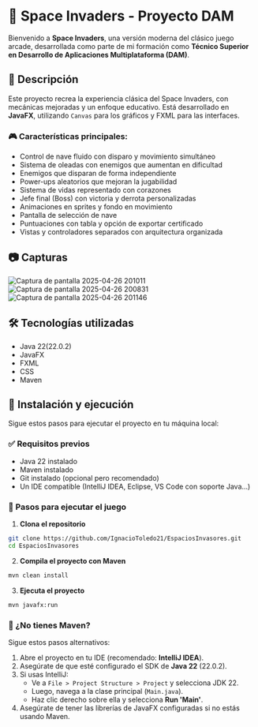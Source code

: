 # 👾 Space Invaders - Proyecto DAM

Bienvenido a **Space Invaders**, una versión moderna del clásico juego arcade, desarrollada como parte de mi formación como **Técnico Superior en Desarrollo de Aplicaciones Multiplataforma (DAM)**.

## 🚀 Descripción

Este proyecto recrea la experiencia clásica del Space Invaders, con mecánicas mejoradas y un enfoque educativo. Está desarrollado en **JavaFX**, utilizando `Canvas` para los gráficos y FXML para las interfaces.

### 🎮 Características principales:

- Control de nave fluido con disparo y movimiento simultáneo
- Sistema de oleadas con enemigos que aumentan en dificultad
- Enemigos que disparan de forma independiente
- Power-ups aleatorios que mejoran la jugabilidad
- Sistema de vidas representado con corazones
- Jefe final (Boss) con victoria y derrota personalizadas
- Animaciones en sprites y fondo en movimiento
- Pantalla de selección de nave
- Puntuaciones con tabla y opción de exportar certificado
- Vistas y controladores separados con arquitectura organizada

## 📷 Capturas

![Captura de pantalla 2025-04-26 201011](https://github.com/user-attachments/assets/995e2234-d388-4bd6-8e78-b311d8d4ee66)
![Captura de pantalla 2025-04-26 200831](https://github.com/user-attachments/assets/6a41e7c1-8cdf-47e4-9e7b-927a30f5cb0a)
![Captura de pantalla 2025-04-26 201146](https://github.com/user-attachments/assets/8e7ccc3f-57b7-47b8-a7bc-0b0ff7b339ef)

## 🛠️ Tecnologías utilizadas

- Java 22(22.0.2)
- JavaFX
- FXML
- CSS
- Maven

## 🧩 Instalación y ejecución

Sigue estos pasos para ejecutar el proyecto en tu máquina local:

### ✅ Requisitos previos

- Java 22 instalado
- Maven instalado
- Git instalado (opcional pero recomendado)
- Un IDE compatible (IntelliJ IDEA, Eclipse, VS Code con soporte Java...)

### 🚦 Pasos para ejecutar el juego

1. **Clona el repositorio**

```bash
git clone https://github.com/IgnacioToledo21/EspaciosInvasores.git
cd EspaciosInvasores
```

2. **Compila el proyecto con Maven**

```bash
mvn clean install
```

3. **Ejecuta el proyecto**

```bash
mvn javafx:run
```

### 🧪 ¿No tienes Maven?

Sigue estos pasos alternativos:

1. Abre el proyecto en tu IDE (recomendado: **IntelliJ IDEA**).
2. Asegúrate de que esté configurado el SDK de **Java 22** (22.0.2).
3. Si usas IntelliJ:
   - Ve a `File > Project Structure > Project` y selecciona JDK 22.
   - Luego, navega a la clase principal (`Main.java`).
   - Haz clic derecho sobre ella y selecciona **Run 'Main'**.
4. Asegúrate de tener las librerías de JavaFX configuradas si no estás usando Maven.



